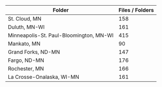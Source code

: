 | Folder                                  |   Files / Folders |
|-----------------------------------------|-------------------|
| St. Cloud, MN                           |               158 |
| Duluth, MN-WI                           |               161 |
| Minneapolis-St. Paul-Bloomington, MN-WI |               415 |
| Mankato, MN                             |                90 |
| Grand Forks, ND-MN                      |               147 |
| Fargo, ND-MN                            |               176 |
| Rochester, MN                           |               166 |
| La Crosse-Onalaska, WI-MN               |               161 |